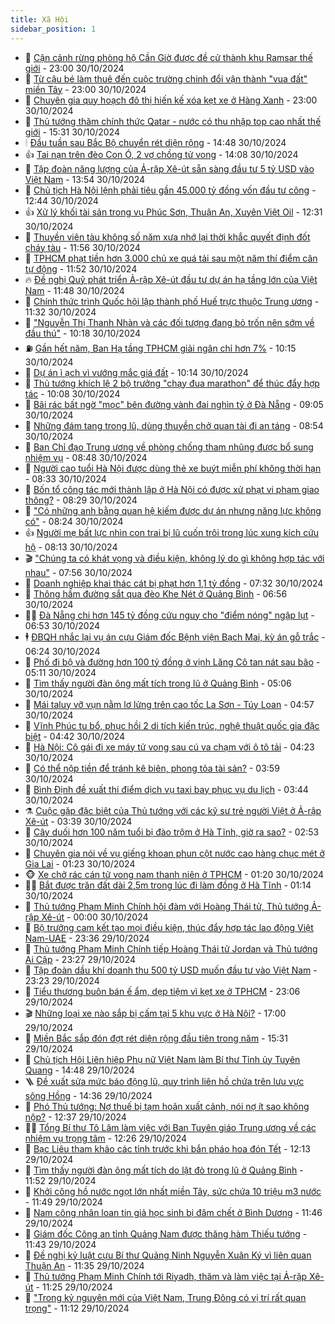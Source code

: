 ```yaml
---
title: Xã Hội
sidebar_position: 1
---
```


<!-- dantri-xa-hoi:START -->
- 🫣 [Cận cảnh rừng phòng hộ Cần Giờ được đề cử thành khu Ramsar thế giới](https://dantri.com.vn/xa-hoi/can-canh-rung-phong-ho-can-gio-duoc-de-cu-thanh-khu-ramsar-the-gioi-20241026011136473.htm) - 23:00 30/10/2024
- 💼 [Từ cậu bé làm thuê đến cuộc trường chinh đổi vận thành &quot;vua đất&quot; miền Tây](https://dantri.com.vn/xa-hoi/tu-cau-be-lam-thue-den-cuoc-truong-chinh-doi-van-thanh-vua-dat-mien-tay-20241029172808166.htm) - 23:00 30/10/2024
- 🎊 [Chuyên gia quy hoạch đô thị hiến kế xóa kẹt xe ở Hàng Xanh](https://dantri.com.vn/xa-hoi/chuyen-gia-quy-hoach-do-thi-hien-ke-xoa-ket-xe-o-hang-xanh-20241025094240829.htm) - 23:00 30/10/2024
- 🙉 [Thủ tướng thăm chính thức Qatar - nước có thu nhập top cao nhất thế giới](https://dantri.com.vn/xa-hoi/thu-tuong-tham-chinh-thuc-qatar-nuoc-co-thu-nhap-top-cao-nhat-the-gioi-20241030124954706.htm) - 15:31 30/10/2024
- 🕯 [Đầu tuần sau Bắc Bộ chuyển rét diện rộng](https://dantri.com.vn/xa-hoi/dau-tuan-sau-bac-bo-chuyen-ret-dien-rong-20241030212309144.htm) - 14:48 30/10/2024
- 👍 [Tai nạn trên đèo Con Ó, 2 vợ chồng tử vong](https://dantri.com.vn/xa-hoi/tai-nan-tren-deo-con-o-2-vo-chong-tu-vong-20241030200731734.htm) - 14:08 30/10/2024
- 🤖 [Tập đoàn năng lượng của Ả-rập Xê-út sẵn sàng đầu tư 5 tỷ USD vào Việt Nam](https://dantri.com.vn/xa-hoi/tap-doan-nang-luong-cua-a-rap-xe-ut-san-sang-dau-tu-5-ty-usd-vao-viet-nam-20241030200028936.htm) - 13:54 30/10/2024
- 🙉 [Chủ tịch Hà Nội lệnh phải tiêu gần 45.000 tỷ đồng vốn đầu tư công](https://dantri.com.vn/xa-hoi/chu-tich-ha-noi-lenh-phai-tieu-gan-45000-ty-dong-von-dau-tu-cong-20241030193230596.htm) - 12:44 30/10/2024
- 👍 [Xử lý khối tài sản trong vụ Phúc Sơn, Thuận An, Xuyên Việt Oil](https://dantri.com.vn/xa-hoi/xu-ly-khoi-tai-san-trong-vu-phuc-son-thuan-an-xuyen-viet-oil-20241030174019523.htm) - 12:31 30/10/2024
- 🗽 [Thuyền viên tàu không số năm xưa nhớ lại thời khắc quyết định đốt cháy tàu](https://dantri.com.vn/xa-hoi/thuyen-vien-tau-khong-so-nam-xua-nho-lai-thoi-khac-quyet-dinh-dot-chay-tau-20241030170828998.htm) - 11:56 30/10/2024
- 🗽 [TPHCM phạt tiền hơn 3.000 chủ xe quá tải sau một năm thí điểm cân tự động](https://dantri.com.vn/xa-hoi/tphcm-phat-tien-hon-3000-chu-xe-qua-tai-sau-mot-nam-thi-diem-can-tu-dong-20241030182703952.htm) - 11:52 30/10/2024
- 🔥 [Đề nghị Quỹ phát triển Ả-rập Xê-út đầu tư dự án hạ tầng lớn của Việt Nam](https://dantri.com.vn/xa-hoi/de-nghi-quy-phat-trien-a-rap-xe-ut-dau-tu-du-an-ha-tang-lon-cua-viet-nam-20241030174307595.htm) - 11:48 30/10/2024
- 🦒 [Chính thức trình Quốc hội lập thành phố Huế trực thuộc Trung ương](https://dantri.com.vn/xa-hoi/chinh-thuc-trinh-quoc-hoi-lap-thanh-pho-hue-truc-thuoc-trung-uong-20241030180101420.htm) - 11:32 30/10/2024
- 🧐 [&quot;Nguyễn Thị Thanh Nhàn và các đối tượng đang bỏ trốn nên sớm về đầu thú&quot;](https://dantri.com.vn/xa-hoi/nguyen-thi-thanh-nhan-va-cac-doi-tuong-dang-bo-tron-nen-som-ve-dau-thu-20241030171018300.htm) - 10:18 30/10/2024
- ⛽️ [Gần hết năm, Ban Hạ tầng TPHCM giải ngân chỉ hơn 7%](https://dantri.com.vn/xa-hoi/gan-het-nam-ban-ha-tang-tphcm-giai-ngan-chi-hon-7-20241030155737832.htm) - 10:15 30/10/2024
- 🚀 [Dự án ì ạch vì vướng mắc giá đất](https://dantri.com.vn/xa-hoi/du-an-i-ach-vi-vuong-mac-gia-dat-20241030161616906.htm) - 10:14 30/10/2024
- 🦒 [Thủ tướng khích lệ 2 bộ trưởng &quot;chạy đua marathon&quot; để thúc đẩy hợp tác](https://dantri.com.vn/xa-hoi/thu-tuong-khich-le-2-bo-truong-chay-dua-marathon-de-thuc-day-hop-tac-20241030164825249.htm) - 10:08 30/10/2024
- 🦅 [Bãi rác bất ngờ &quot;mọc&quot; bên đường vành đai nghìn tỷ ở Đà Nẵng](https://dantri.com.vn/xa-hoi/bai-rac-bat-ngo-moc-ben-duong-vanh-dai-nghin-ty-o-da-nang-20241030144135167.htm) - 09:05 30/10/2024
- 🚀 [Những đám tang trong lũ, dùng thuyền chở quan tài đi an táng](https://dantri.com.vn/xa-hoi/nhung-dam-tang-trong-lu-dung-thuyen-cho-quan-tai-di-an-tang-20241030150525522.htm) - 08:54 30/10/2024
- 🦅 [Ban Chỉ đạo Trung ương về phòng chống tham nhũng được bổ sung nhiệm vụ](https://dantri.com.vn/xa-hoi/ban-chi-dao-trung-uong-ve-phong-chong-tham-nhung-duoc-bo-sung-nhiem-vu-20241030153448742.htm) - 08:48 30/10/2024
- 🤠 [Người cao tuổi Hà Nội được dùng thẻ xe buýt miễn phí không thời hạn](https://dantri.com.vn/xa-hoi/nguoi-cao-tuoi-ha-noi-duoc-dung-the-xe-buyt-mien-phi-khong-thoi-han-20241030152728891.htm) - 08:33 30/10/2024
- 💄 [Bốn tổ công tác mới thành lập ở Hà Nội có được xử phạt vi phạm giao thông?](https://dantri.com.vn/xa-hoi/bon-to-cong-tac-moi-thanh-lap-o-ha-noi-co-duoc-xu-phat-vi-pham-giao-thong-20241030140201104.htm) - 08:29 30/10/2024
- 🥷 [&quot;Có những anh bằng quan hệ kiếm được dự án nhưng năng lực không có&quot;](https://dantri.com.vn/xa-hoi/co-nhung-anh-bang-quan-he-kiem-duoc-du-an-nhung-nang-luc-khong-co-20241030144537632.htm) - 08:24 30/10/2024
- 👍 [Người mẹ bất lực nhìn con trai bị lũ cuốn trôi trong lúc xung kích cứu hộ](https://dantri.com.vn/xa-hoi/nguoi-me-bat-luc-nhin-con-trai-bi-lu-cuon-troi-trong-luc-xung-kich-cuu-ho-20241030140554980.htm) - 08:13 30/10/2024
- 🎬 [&quot;Chúng ta có khát vọng và điều kiện, không lý do gì không hợp tác với nhau&quot;](https://dantri.com.vn/xa-hoi/chung-ta-co-khat-vong-va-dieu-kien-khong-ly-do-gi-khong-hop-tac-voi-nhau-20241030143444308.htm) - 07:56 30/10/2024
- 🦒 [Doanh nghiệp khai thác cát bị phạt hơn 1,1 tỷ đồng](https://dantri.com.vn/xa-hoi/doanh-nghiep-khai-thac-cat-bi-phat-hon-11-ty-dong-20241030133306711.htm) - 07:32 30/10/2024
- 🌊 [Thông hầm đường sắt qua đèo Khe Nét ở Quảng Bình](https://dantri.com.vn/xa-hoi/thong-ham-duong-sat-qua-deo-khe-net-o-quang-binh-20241030121559782.htm) - 06:56 30/10/2024
- 🧑‍💻 [Đà Nẵng chi hơn 145 tỷ đồng cứu nguy cho &quot;điểm nóng&quot; ngập lụt](https://dantri.com.vn/xa-hoi/da-nang-chi-hon-145-ty-dong-cuu-nguy-cho-diem-nong-ngap-lut-20241030122348367.htm) - 06:53 30/10/2024
- 🕴 [ĐBQH nhắc lại vụ án cựu Giám đốc Bệnh viện Bạch Mai, kỳ án gỗ trắc](https://dantri.com.vn/xa-hoi/dbqh-nhac-lai-vu-an-cuu-giam-doc-benh-vien-bach-mai-ky-an-go-trac-20241030122547543.htm) - 06:24 30/10/2024
- 🤔 [Phố đi bộ và đường hơn 100 tỷ đồng ở vịnh Lăng Cô tan nát sau bão](https://dantri.com.vn/xa-hoi/pho-di-bo-va-duong-hon-100-ty-dong-o-vinh-lang-co-tan-nat-sau-bao-20241030114725335.htm) - 05:11 30/10/2024
- 💄 [Tìm thấy người đàn ông mất tích trong lũ ở Quảng Bình](https://dantri.com.vn/xa-hoi/tim-thay-nguoi-dan-ong-mat-tich-trong-lu-o-quang-binh-20241030110444293.htm) - 05:06 30/10/2024
- 🧠 [Mái taluy vỡ vụn nằm lơ lửng trên cao tốc La Sơn - Túy Loan](https://dantri.com.vn/xa-hoi/mai-taluy-vo-vun-nam-lo-lung-tren-cao-toc-la-son-tuy-loan-20241029174659444.htm) - 04:57 30/10/2024
- 🦣 [Vĩnh Phúc tu bổ, phục hồi 2 di tích kiến trúc, nghệ thuật quốc gia đặc biệt](https://dantri.com.vn/xa-hoi/vinh-phuc-tu-bo-phuc-hoi-2-di-tich-kien-truc-nghe-thuat-quoc-gia-dac-biet-20241030110127646.htm) - 04:42 30/10/2024
- 💫 [Hà Nội: Cô gái đi xe máy tử vong sau cú va chạm với ô tô tải](https://dantri.com.vn/xa-hoi/ha-noi-co-gai-di-xe-may-tu-vong-sau-cu-va-cham-voi-o-to-tai-20241030103236148.htm) - 04:23 30/10/2024
- 🚀 [Có thể nộp tiền để tránh kê biên, phong tỏa tài sản?](https://dantri.com.vn/xa-hoi/co-the-nop-tien-de-tranh-ke-bien-phong-toa-tai-san-20241030095111718.htm) - 03:59 30/10/2024
- 🤔 [Bình Định đề xuất thí điểm dịch vụ taxi bay phục vụ du lịch](https://dantri.com.vn/xa-hoi/binh-dinh-de-xuat-thi-diem-dich-vu-taxi-bay-phuc-vu-du-lich-20241030101008207.htm) - 03:44 30/10/2024
- ⚗️ [Cuộc gặp đặc biệt của Thủ tướng với các kỹ sư trẻ người Việt ở Ả-rập Xê-út](https://dantri.com.vn/xa-hoi/cuoc-gap-dac-biet-cua-thu-tuong-voi-cac-ky-su-tre-nguoi-viet-o-a-rap-xe-ut-20241030101858910.htm) - 03:39 30/10/2024
- 🫶 [Cây duối hơn 100 năm tuổi bị đào trộm ở Hà Tĩnh, giờ ra sao?](https://dantri.com.vn/xa-hoi/cay-duoi-hon-100-nam-tuoi-bi-dao-trom-o-ha-tinh-gio-ra-sao-20241030072322956.htm) - 02:53 30/10/2024
- 🌮 [Chuyên gia nói về vụ giếng khoan phun cột nước cao hàng chục mét ở Gia Lai](https://dantri.com.vn/xa-hoi/chuyen-gia-noi-ve-vu-gieng-khoan-phun-cot-nuoc-cao-hang-chuc-met-o-gia-lai-20241029000031859.htm) - 01:23 30/10/2024
- 🐵 [Xe chở rác cán tử vong nam thanh niên ở TPHCM](https://dantri.com.vn/xa-hoi/xe-cho-rac-can-tu-vong-nam-thanh-nien-o-tphcm-20241030081908598.htm) - 01:20 30/10/2024
- 🧑‍🏫 [Bắt được trăn đất dài 2,5m trong lúc đi làm đồng ở Hà Tĩnh](https://dantri.com.vn/xa-hoi/bat-duoc-tran-dat-dai-25m-trong-luc-di-lam-dong-o-ha-tinh-20241030060947409.htm) - 01:14 30/10/2024
- 💫 [Thủ tướng Phạm Minh Chính hội đàm với Hoàng Thái tử, Thủ tướng Ả-rập Xê-út](https://dantri.com.vn/xa-hoi/thu-tuong-pham-minh-chinh-hoi-dam-voi-hoang-thai-tu-thu-tuong-a-rap-xe-ut-20241030061156177.htm) - 00:00 30/10/2024
- 🦩 [Bộ trưởng cam kết tạo mọi điều kiện, thúc đẩy hợp tác lao động Việt Nam-UAE](https://dantri.com.vn/an-sinh/bo-truong-cam-ket-tao-moi-dieu-kien-thuc-day-hop-tac-lao-dong-viet-nam-uae-20241030013456586.htm) - 23:36 29/10/2024
- 🦄 [Thủ tướng Phạm Minh Chính tiếp Hoàng Thái tử Jordan và Thủ tướng Ai Cập](https://dantri.com.vn/xa-hoi/thu-tuong-pham-minh-chinh-tiep-hoang-thai-tu-jordan-va-thu-tuong-ai-cap-20241030043005008.htm) - 23:27 29/10/2024
- 💂 [Tập đoàn dầu khí doanh thu 500 tỷ USD muốn đầu tư vào Việt Nam](https://dantri.com.vn/xa-hoi/tap-doan-dau-khi-doanh-thu-500-ty-usd-muon-dau-tu-vao-viet-nam-20241030000806905.htm) - 23:23 29/10/2024
- 💄 [Tiểu thương buôn bán ế ẩm, dẹp tiệm vì kẹt xe ở TPHCM](https://dantri.com.vn/xa-hoi/tieu-thuong-buon-ban-e-am-dep-tiem-vi-ket-xe-o-tphcm-20241025092550505.htm) - 23:06 29/10/2024
- 🎬 [Những loại xe nào sắp bị cấm tại 5 khu vực ở Hà Nội?](https://dantri.com.vn/xa-hoi/nhung-loai-xe-nao-sap-bi-cam-tai-5-khu-vuc-o-ha-noi-20241028001908982.htm) - 17:00 29/10/2024
- 👀 [Miền Bắc sắp đón đợt rét diện rộng đầu tiên trong năm](https://dantri.com.vn/xa-hoi/mien-bac-sap-don-dot-ret-dien-rong-dau-tien-trong-nam-20241029222258845.htm) - 15:31 29/10/2024
- 💃 [Chủ tịch Hội Liên hiệp Phụ nữ Việt Nam làm Bí thư Tỉnh ủy Tuyên Quang](https://dantri.com.vn/xa-hoi/chu-tich-hoi-lien-hiep-phu-nu-viet-nam-lam-bi-thu-tinh-uy-tuyen-quang-20241029213456135.htm) - 14:48 29/10/2024
- 🪜 [Đề xuất sửa mức báo động lũ, quy trình liên hồ chứa trên lưu vực sông Hồng](https://dantri.com.vn/xa-hoi/de-xuat-sua-muc-bao-dong-lu-quy-trinh-lien-ho-chua-tren-luu-vuc-song-hong-20241029213047992.htm) - 14:36 29/10/2024
- 📝 [Phó Thủ tướng: Nợ thuế bị tạm hoãn xuất cảnh, nói nợ ít sao không nộp?](https://dantri.com.vn/xa-hoi/pho-thu-tuong-no-thue-bi-tam-hoan-xuat-canh-noi-no-it-sao-khong-nop-20241029192501662.htm) - 12:37 29/10/2024
- 🧑‍💻 [Tổng Bí thư Tô Lâm làm việc với Ban Tuyên giáo Trung ương về các nhiệm vụ trọng tâm](https://dantri.com.vn/xa-hoi/tong-bi-thu-to-lam-lam-viec-voi-ban-tuyen-giao-trung-uong-ve-cac-nhiem-vu-trong-tam-20241029192554966.htm) - 12:26 29/10/2024
- 👺 [Bạc Liêu tham khảo các tỉnh trước khi bắn pháo hoa đón Tết](https://dantri.com.vn/xa-hoi/bac-lieu-tham-khao-cac-tinh-truoc-khi-ban-phao-hoa-don-tet-20241029161756405.htm) - 12:13 29/10/2024
- 🌮 [Tìm thấy người đàn ông mất tích do lật đò trong lũ ở Quảng Bình](https://dantri.com.vn/xa-hoi/tim-thay-nguoi-dan-ong-mat-tich-do-lat-do-trong-lu-o-quang-binh-20241029181259419.htm) - 11:52 29/10/2024
- 🤭 [Khởi công hồ nước ngọt lớn nhất miền Tây, sức chứa 10 triệu m3 nước](https://dantri.com.vn/xa-hoi/khoi-cong-ho-nuoc-ngot-lon-nhat-mien-tay-suc-chua-10-trieu-m3-nuoc-20241029180914601.htm) - 11:49 29/10/2024
- 💪 [Nam công nhân loan tin giả học sinh bị đâm chết ở Bình Dương](https://dantri.com.vn/xa-hoi/nam-cong-nhan-loan-tin-gia-hoc-sinh-bi-dam-chet-o-binh-duong-20241029171926087.htm) - 11:46 29/10/2024
- 🧰 [Giám đốc Công an tỉnh Quảng Nam được thăng hàm Thiếu tướng](https://dantri.com.vn/xa-hoi/giam-doc-cong-an-tinh-quang-nam-duoc-thang-ham-thieu-tuong-20241029173644088.htm) - 11:43 29/10/2024
- 🤡 [Đề nghị kỷ luật cựu Bí thư Quảng Ninh Nguyễn Xuân Ký vì liên quan Thuận An](https://dantri.com.vn/xa-hoi/de-nghi-ky-luat-cuu-bi-thu-quang-ninh-nguyen-xuan-ky-vi-lien-quan-thuan-an-20241029182847316.htm) - 11:35 29/10/2024
- 🦆 [Thủ tướng Phạm Minh Chính tới Riyadh, thăm và làm việc tại Ả-rập Xê-út](https://dantri.com.vn/xa-hoi/thu-tuong-pham-minh-chinh-toi-riyadh-tham-va-lam-viec-tai-a-rap-xe-ut-20241027063306449.htm) - 11:25 29/10/2024
- 🦍 [&quot;Trong kỷ nguyên mới của Việt Nam, Trung Đông có vị trí rất quan trọng&quot;](https://dantri.com.vn/xa-hoi/trong-ky-nguyen-moi-cua-viet-nam-trung-dong-co-vi-tri-rat-quan-trong-20241029130959732.htm) - 11:12 29/10/2024<!-- dantri-xa-hoi:END -->
